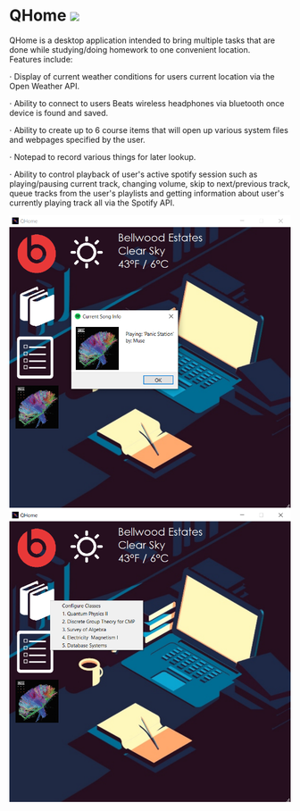 # QHome ![](img/image14readme.ico)

QHome is a desktop application intended to bring multiple tasks that are done while studying/doing homework to one convenient location.   
Features include:   
  
⋅ Display of current weather conditions for users current location via the Open Weather API. 
   
⋅ Ability to connect to users Beats wireless headphones via bluetooth once device is found and saved.  
  
⋅ Ability to create up to 6 course items that will open up various system files and webpages specified by the user.  
  
⋅ Notepad to record various things for later lookup.  
  
⋅ Ability to control playback of user's active spotify session such as playing/pausing current track, changing volume, skip to next/previous track, queue tracks from the user's playlists and getting information about user's currently playing track all via the Spotify API.   
  
![Image 1](img/demoPic2.png)   
![Image 2](img/demoPic1.png)
